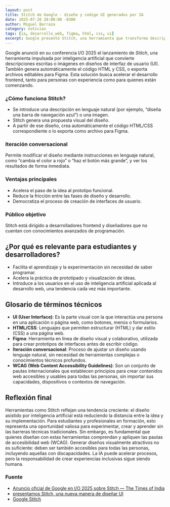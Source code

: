 ```yaml
---
layout: post
title: Stitch de Google - diseño y código UI generados por IA
date: 2025-07-26 20:00:00 -0300
author: Miguel Barraza
category: noticias
tags: [ia, desarrollo_web, figma, html, css, ui]
excerpt: Google presentó Stitch, una herramienta que transforma descripciones en lenguaje natural o imágenes en diseños de interfaz de usuario y genera automáticamente código HTML/CSS o archivos para Figma.
---
```


Google anunció en su conferencia I/O 2025 el lanzamiento de *Stitch*, una herramienta impulsada por inteligencia artificial que convierte descripciones escritas o imágenes en diseños de interfaz de usuario (UI). También genera automáticamente el código HTML y CSS, o exporta archivos editables para Figma. Esta solución busca acelerar el desarrollo frontend, tanto para personas con experiencia como para quienes están comenzando.

### ¿Cómo funciona Stitch?

- Se introduce una descripción en lenguaje natural (por ejemplo, “diseña una barra de navegación azul”) o una imagen.
- Stitch genera una propuesta visual del diseño.
- A partir de ese diseño, crea automáticamente el código HTML/CSS correspondiente o lo exporta como archivo para Figma.

### Iteración conversacional

Permite modificar el diseño mediante instrucciones en lenguaje natural, como “cambia el color a rojo” o “haz el botón más grande”, y ver los resultados de forma inmediata.

### Ventajas principales

- Acelera el paso de la idea al prototipo funcional.
- Reduce la fricción entre las fases de diseño y desarrollo.
- Democratiza el proceso de creación de interfaces de usuario.

### Público objetivo

Stitch está dirigido a desarrolladores frontend y diseñadores que no cuentan con conocimientos avanzados de programación.

## ¿Por qué es relevante para estudiantes y desarrolladores?

- Facilita el aprendizaje y la experimentación sin necesidad de saber programar.
- Acelera la práctica de prototipado y visualización de ideas.
- Introduce a los usuarios en el uso de inteligencia artificial aplicada al desarrollo web, una tendencia cada vez más importante.

## Glosario de términos técnicos

- **UI (User Interface)**: Es la parte visual con la que interactúa una persona en una aplicación o página web, como botones, menús o formularios.
- **HTML/CSS**: Lenguajes que permiten estructurar (HTML) y dar estilo (CSS) a una página web.
- **Figma**: Herramienta en línea de diseño visual y colaborativo, utilizada para crear prototipos de interfaces antes de escribir código.
- **Iteración conversacional**: Proceso de ajustar un diseño usando lenguaje natural, sin necesidad de herramientas complejas o conocimientos técnicos profundos.
- **WCAG (Web Content Accessibility Guidelines)**: Son un conjunto de pautas internacionales que establecen principios para crear contenidos web accesibles y usables para todas las personas, sin importar sus capacidades, dispositivos o contextos de navegación.

## Reflexión final

Herramientas como Stitch reflejan una tendencia creciente: el diseño asistido por inteligencia artificial está reduciendo la distancia entre la idea y su implementación. Para estudiantes y profesionales en formación, esto representa una oportunidad valiosa para experimentar, crear y aprender sin las barreras técnicas tradicionales.
Sin embargo, es fundamental que quienes diseñan con estas herramientas comprendan y apliquen las pautas de accesibilidad web (WCAG). Generar diseños visualmente atractivos no es suficiente: deben ser también accesibles para todas las personas, incluyendo aquellas con discapacidades. La IA puede acelerar procesos, pero la responsabilidad de crear experiencias inclusivas sigue siendo humana.

### Fuente  

* [Anuncio oficial de Google en I/O 2025 sobre Stitch — The Times of India](https://timesofindia.indiatimes.com/technology/artificial-intelligence/google-introduces-stitch-ai-powered-tool-for-app-design-and-development-at-google-i/o-2025/articleshow/121332071.cms)
* [presentamos Stitch, una nueva manera de diseñar UI](https://developers.googleblog.com/es/stitch-a-new-way-to-design-uis/)
* [Google Stitch](https://stitch.withgoogle.com/)
